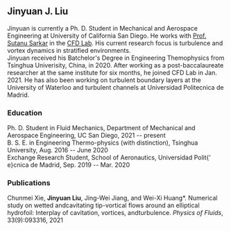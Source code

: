 ## Jinyuan J. Liu

Jinyuan is currently a Ph. D. Student in Mechanical and Aerospace Engineering at University of California San Diego. He works with [Prof. Sutanu Sarkar](https://scholar.google.com/citations?user=mfQsfMwAAAAJ&hl=en&oi=ao) in the [CFD Lab](http://www.cfdlab.ucsd.edu/index.html). His current research focus is turbulence and vortex dynamics in stratified environments.  
Jinyuan received his Batchelor's Degree in Engineering Themophysics from Tsinghua Univerisity, China, in 2020. After working as a post-baccalaureate researcher at the same institute for six months, he joined CFD Lab in Jan. 2021.  He has also been working on turbulent boundary layers at the University of Waterloo and turbulent channels at Universidad Politecnica de Madrid.

### Education
Ph. D. Student in Fluid Mechanics, Department of Mechanical and Aerospace Engineering, UC San Diego, 2021 -- present  
B. S. E. in Engineering Thermo-physics (with distinction), Tsinghua University, Aug. 2016 -- June 2020  
Exchange Research Student, School of Aeronautics, Universidad Polit{\' e}cnica de Madrid, Sep. 2019 -- Mar. 2020  

### Publications 
Chunmei Xie, **Jinyuan Liu**, Jing-Wei Jiang, and Wei-Xi Huang*. Numerical study on wetted andcavitating tip-vortical flows around an elliptical hydrofoil: Interplay of cavitation, vortices, andturbulence. _Physics of Fluids_, 33(9):093316, 2021 

